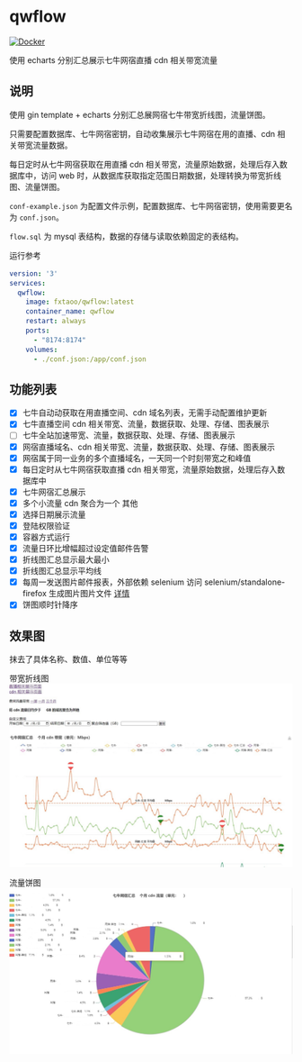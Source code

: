 # qwflow

[![Docker](https://img.shields.io/badge/docker-%230db7ed.svg?style=for-the-badge&logo=docker&logoColor=white)](https://hub.docker.com/repository/docker/fxtaoo/qwflow)

使用 echarts 分别汇总展示七牛网宿直播 cdn 相关带宽流量

## 说明

使用 gin template + echarts 分别汇总展网宿七牛带宽折线图，流量饼图。

只需要配置数据库、七牛网宿密钥，自动收集展示七牛网宿在用的直播、cdn 相关带宽流量数据。

每日定时从七牛网宿获取在用直播 cdn 相关带宽，流量原始数据，处理后存入数据库中，访问 web 时，从数据库获取指定范围日期数据，处理转换为带宽折线图、流量饼图。

`conf-example.json` 为配置文件示例，配置数据库、七牛网宿密钥，使用需要更名为 `conf.json`。

`flow.sql` 为 mysql 表结构，数据的存储与读取依赖固定的表结构。

运行参考

```yml
version: '3'
services:
  qwflow:
    image: fxtaoo/qwflow:latest
    container_name: qwflow
    restart: always
    ports:
      - "8174:8174"
    volumes:
      - ./conf.json:/app/conf.json
```

## 功能列表

- [x] 七牛自动动获取在用直播空间、cdn 域名列表，无需手动配置维护更新
- [x] 七牛直播空间 cdn 相关带宽、流量，数据获取、处理、存储、图表展示
- [ ] 七牛全站加速带宽、流量，数据获取、处理、存储、图表展示
- [x] 网宿直播域名、cdn 相关带宽、流量，数据获取、处理、存储、图表展示
- [x] 网宿属于同一业务的多个直播域名，一天同一个时刻带宽之和峰值
- [x] 每日定时从七牛网宿获取直播 cdn 相关带宽，流量原始数据，处理后存入数据库中
- [x] 七牛网宿汇总展示
- [x] 多个小流量 cdn 聚合为一个 其他
- [x] 选择日期展示流量
- [x] 登陆权限验证
- [x] 容器方式运行
- [x] 流量日环比增幅超过设定值邮件告警
- [x] 折线图汇总显示最大最小
- [x] 折线图汇总显示平均线
- [x] 每周一发送图片邮件报表，外部依赖 selenium 访问 selenium/standalone-firefox 生成图片图片文件 [详情](selenium/README.md)
- [x] 饼图顺时针降序

## 效果图

抹去了具体名称、数值、单位等等

带宽折线图
![带宽折线图](./line.jpg)

流量饼图
![流量饼图](./pie.jpg)

